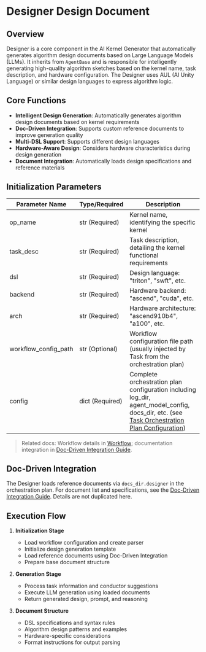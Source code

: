 # Designer Design Document

## Overview
Designer is a core component in the AI Kernel Generator that automatically generates algorithm design documents based on Large Language Models (LLMs). It inherits from `AgentBase` and is responsible for intelligently generating high-quality algorithm sketches based on the kernel name, task description, and hardware configuration. The Designer uses AUL (AI Unity Language) or similar design languages to express algorithm logic.

## Core Functions
- **Intelligent Design Generation**: Automatically generates algorithm design documents based on kernel requirements
- **Doc-Driven Integration**: Supports custom reference documents to improve generation quality
- **Multi-DSL Support**: Supports different design languages
- **Hardware-Aware Design**: Considers hardware characteristics during design generation
- **Document Integration**: Automatically loads design specifications and reference materials

## Initialization Parameters
| Parameter Name | Type/Required | Description |
|---------|---------|---------|
| op_name | str (Required) | Kernel name, identifying the specific kernel |
| task_desc | str (Required) | Task description, detailing the kernel functional requirements |
| dsl | str (Required) | Design language: "triton", "swft", etc. |
| backend | str (Required) | Hardware backend: "ascend", "cuda", etc. |
| arch | str (Required) | Hardware architecture: "ascend910b4", "a100", etc. |
| workflow_config_path | str (Optional) | Workflow configuration file path (usually injected by Task from the orchestration plan) |
| config | dict (Required) | Complete orchestration plan configuration including log_dir, agent_model_config, docs_dir, etc. (see [Task Orchestration Plan Configuration](./TaskOrchestrationPlan.md)) |

> Related docs: Workflow details in [Workflow](./Workflow.md); documentation integration in [Doc-Driven Integration Guide](./DocDrivenIntegration.md).

## Doc-Driven Integration

The Designer loads reference documents via `docs_dir.designer` in the orchestration plan. For document list and specifications, see the [Doc-Driven Integration Guide](./DocDrivenIntegration.md). Details are not duplicated here.

## Execution Flow

1. **Initialization Stage**
   - Load workflow configuration and create parser
   - Initialize design generation template
   - Load reference documents using Doc-Driven Integration
   - Prepare base document structure

2. **Generation Stage**
   - Process task information and conductor suggestions
   - Execute LLM generation using loaded documents
   - Return generated design, prompt, and reasoning

3. **Document Structure**
   - DSL specifications and syntax rules
   - Algorithm design patterns and examples
   - Hardware-specific considerations
   - Format instructions for output parsing
